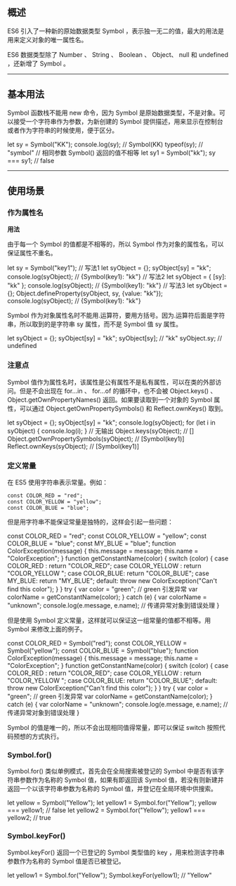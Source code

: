 ## 概述

ES6 引入了一种新的原始数据类型 Symbol ，表示独一无二的值，最大的用法是用来定义对象的唯一属性名。

ES6 数据类型除了 Number 、 String 、 Boolean 、 Object、 null 和 undefined ，还新增了 Symbol 。

* * *

## 基本用法

Symbol 函数栈不能用 new 命令，因为 Symbol 是原始数据类型，不是对象。可以接受一个字符串作为参数，为新创建的 Symbol 提供描述，用来显示在控制台或者作为字符串的时候使用，便于区分。

let sy = Symbol("KK"); console.log(sy); // Symbol(KK) typeof(sy); // "symbol" // 相同参数 Symbol() 返回的值不相等 let sy1 = Symbol("kk"); sy === sy1; // false

* * *

## 使用场景

### 作为属性名

**用法**

由于每一个 Symbol 的值都是不相等的，所以 Symbol 作为对象的属性名，可以保证属性不重名。

let sy = Symbol("key1"); // 写法1 let syObject = {}; syObject\[sy\] = "kk"; console.log(syObject); // {Symbol(key1): "kk"} // 写法2 let syObject = { \[sy\]: "kk" }; console.log(syObject); // {Symbol(key1): "kk"} // 写法3 let syObject = {}; Object.defineProperty(syObject, sy, {value: "kk"}); console.log(syObject); // {Symbol(key1): "kk"}

Symbol 作为对象属性名时不能用.运算符，要用方括号。因为.运算符后面是字符串，所以取到的是字符串 sy 属性，而不是 Symbol 值 sy 属性。

let syObject = {}; syObject\[sy\] = "kk"; syObject\[sy\]; // "kk" syObject.sy; // undefined

### 注意点

Symbol 值作为属性名时，该属性是公有属性不是私有属性，可以在类的外部访问。但是不会出现在 for...in 、 for...of 的循环中，也不会被 Object.keys() 、 Object.getOwnPropertyNames() 返回。如果要读取到一个对象的 Symbol 属性，可以通过 Object.getOwnPropertySymbols() 和 Reflect.ownKeys() 取到。

let syObject = {}; syObject\[sy\] = "kk"; console.log(syObject); for (let i in syObject) { console.log(i); } // 无输出 Object.keys(syObject); // \[\] Object.getOwnPropertySymbols(syObject); // \[Symbol(key1)\] Reflect.ownKeys(syObject); // \[Symbol(key1)\]

### 定义常量

在 ES5 使用字符串表示常量。例如：

```
const COLOR_RED = "red";
const COLOR_YELLOW = "yellow";
const COLOR_BLUE = "blue";
```

但是用字符串不能保证常量是独特的，这样会引起一些问题：

const COLOR\_RED = "red"; const COLOR\_YELLOW = "yellow"; const COLOR\_BLUE = "blue"; const MY\_BLUE = "blue"; function ColorException(message) { this.message = message; this.name = "ColorException"; } function getConstantName(color) { switch (color) { case COLOR\_RED : return "COLOR\_RED"; case COLOR\_YELLOW : return "COLOR\_YELLOW "; case COLOR\_BLUE: return "COLOR\_BLUE"; case MY\_BLUE: return "MY\_BLUE"; default: throw new ColorException("Can't find this color"); } } try { var color = "green"; // green 引发异常 var colorName = getConstantName(color); } catch (e) { var colorName = "unknown"; console.log(e.message, e.name); // 传递异常对象到错误处理 }

但是使用 Symbol 定义常量，这样就可以保证这一组常量的值都不相等。用 Symbol 来修改上面的例子。

const COLOR\_RED = Symbol("red"); const COLOR\_YELLOW = Symbol("yellow"); const COLOR\_BLUE = Symbol("blue"); function ColorException(message) { this.message = message; this.name = "ColorException"; } function getConstantName(color) { switch (color) { case COLOR\_RED : return "COLOR\_RED"; case COLOR\_YELLOW : return "COLOR\_YELLOW "; case COLOR\_BLUE: return "COLOR\_BLUE"; default: throw new ColorException("Can't find this color"); } } try { var color = "green"; // green 引发异常 var colorName = getConstantName(color); } catch (e) { var colorName = "unknown"; console.log(e.message, e.name); // 传递异常对象到错误处理 }

Symbol 的值是唯一的，所以不会出现相同值得常量，即可以保证 switch 按照代码预想的方式执行。

### Symbol.for()

Symbol.for() 类似单例模式，首先会在全局搜索被登记的 Symbol 中是否有该字符串参数作为名称的 Symbol 值，如果有即返回该 Symbol 值，若没有则新建并返回一个以该字符串参数为名称的 Symbol 值，并登记在全局环境中供搜索。

let yellow = Symbol("Yellow"); let yellow1 = Symbol.for("Yellow"); yellow === yellow1; // false let yellow2 = Symbol.for("Yellow"); yellow1 === yellow2; // true

### Symbol.keyFor()

Symbol.keyFor() 返回一个已登记的 Symbol 类型值的 key ，用来检测该字符串参数作为名称的 Symbol 值是否已被登记。

let yellow1 = Symbol.for("Yellow"); Symbol.keyFor(yellow1); // "Yellow"